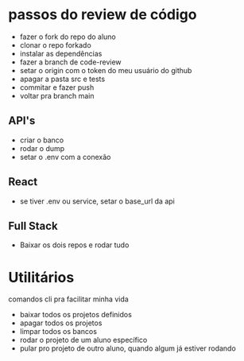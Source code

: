 # passos do review de código
- fazer o fork do repo do aluno
- clonar o repo forkado
- instalar as dependências  
- fazer a branch de code-review
- setar o origin com o token do meu usuário do github
- apagar a pasta src e tests
- commitar e fazer push
- voltar pra branch main

## API's
- criar o banco
- rodar o dump
- setar o .env com a conexão

## React
- se tiver .env ou service, setar o base_url da api

## Full Stack
- Baixar os dois repos e rodar tudo

# Utilitários
comandos cli pra facilitar minha vida
- baixar todos os projetos definidos
- apagar todos os projetos
- limpar todos os bancos
- rodar o projeto de um aluno específico
- pular pro projeto de outro aluno, quando algum já estiver rodando